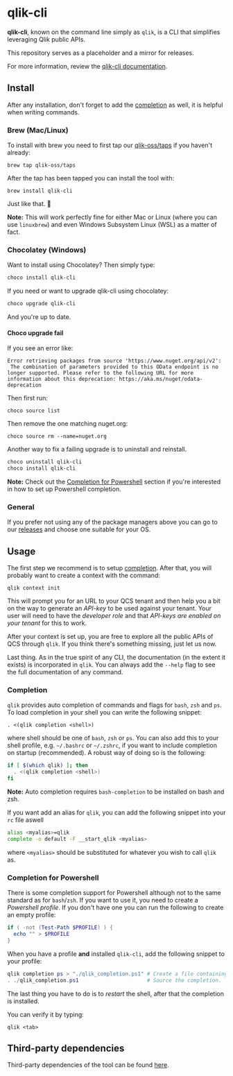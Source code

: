 # qlik-cli

**qlik-cli**, known on the command line simply as `qlik`, is a CLI that simplifies leveraging Qlik public APIs.

This repository serves as a placeholder and a mirror for releases.

For more information, review the [qlik-cli documentation](https://qlik.dev/toolkits/qlik-cli/).

## Install

After any installation, don't forget to add the [completion](#completion) as well, it is helpful when writing commands.

### Brew (Mac/Linux)

To install with brew you need to first tap our [qlik-oss/taps](https://github.com/qlik-oss/homebrew-taps) if you haven't already:
```
brew tap qlik-oss/taps
```
After the tap has been tapped you can install the tool with:
```
brew install qlik-cli
```
Just like that. :beers:

**Note:** This will work perfectly fine for either Mac or Linux (where you can use `linuxbrew`) and even Windows Subsystem Linux (WSL) as a matter of fact.

### Chocolatey (Windows)

Want to install using Chocolatey? Then simply type:

```bash
choco install qlik-cli
```

If you need or want to upgrade qlik-cli using chocolatey:
```bash
choco upgrade qlik-cli
```

And you're up to date.

#### Choco upgrade fail
If you see an error like:
```
Error retrieving packages from source 'https://www.nuget.org/api/v2':
 The combination of parameters provided to this OData endpoint is no longer supported. Please refer to the following URL for more information about this deprecation: https://aka.ms/nuget/odata-deprecation

```
Then first run:
```
choco source list
```
Then remove the one matching nuget.org:
```
choco source rm --name=nuget.org
```

Another way to fix a failing upgrade is to uninstall and reinstall.
```bash
choco uninstall qlik-cli
choco install qlik-cli
```

**Note:** Check out the [Completion for Powershell](#completion-for-powershell) section if you're interested in how to set up Powershell completion.
### General

If you prefer not using any of the package managers above you can go to our [releases](https://github.com/qlik-oss/qlik-cli/releases) and choose one suitable for your OS.

## Usage

The first step we recommend is to setup [completion](#completion).
After that, you will probably want to create a context with the command:
```
qlik context init
```
This will prompt you for an URL to your QCS tenant and then help you a bit on the way to generate an *API-key* to be used against your tenant. Your user will need to have the *developer role* and that *API-keys are enabled on your tenant* for this to work. 

After your context is set up, you are free to explore all the public APIs of QCS through `qlik`. If you think there's something missing, just let us now.

Last thing. As in the true spirit of any CLI, the documentation (in the extent it exists) is incorporated in `qlik`.
You can always add the `--help` flag to see the full documentation of any command.

### Completion

`qlik` provides auto completion of commands and flags for `bash`, `zsh` and `ps`. To load completion in your shell you can write the following snippet:
```
. <(qlik completion <shell>)
```
where shell should be one of `bash`, `zsh` or `ps`. You can also add this to your shell profile, e.g. `~/.bashrc` or `~/.zshrc`, if you want to include completion on startup (recommended). A robust way of doing so is the following:

```bash
if [ $(which qlik) ]; then
  . <(qlik completion <shell>)
fi
```
**Note:** Auto completion requires `bash-completion` to be installed on bash and zsh.

If you want add an alias for `qlik`, you can add the following snippet into your `rc` file aswell
```bash
alias <myalias>=qlik
complete -o default -F __start_qlik <myalias>
```
where `<myalias>` should be substituted for whatever you wish to call `qlik` as.

### Completion for Powershell

There is some completion support for Powershell although not to the same standard as for `bash`/`zsh`.
If you want to use it, you need to create a *Powershell profile*. If you don't have one you can run the following to create an empty profile:
```powershell
if ( -not (Test-Path $PROFILE) ) {
  echo "" > $PROFILE
}
```
When you have a profile **and** installed `qlik-cli`, add the following snippet to your profile:
```powershell
qlik completion ps > "./qlik_completion.ps1" # Create a file containing the powershell completion.
. ./qlik_completion.ps1                      # Source the completion.
```
The last thing you have to do is to *restart* the shell, after that the completion is installed.

You can verify it by typing:
```
qlik <tab>
```

## Third-party dependencies

Third-party dependencies of the tool can be found [here](third-party-dependencies.md).

